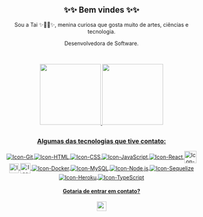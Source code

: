 <!--
**taicout6/taicout6** is a ✨ _special_ ✨ repository because its `README.md` (this file) appears on your GitHub profile.
-->

<div align="center">
  <h2>✨✨ Bem vindes ✨✨</h2>
  
  <p>Sou a Tai ✨🏳️‍⚧️✨, menina curiosa que gosta muito de artes, ciências e tecnologia.</p>
  
  Desenvolvedora de Software.

  ##
  <br>
  
  <a href="https://github.com/taicout6">
    <img height="160em" src="https://github-readme-stats.vercel.app/api?username=taicout6&show_icons=true&theme=github_dark&include_all_commits=true&count_private=true"/>
    <img height="160em" src="https://github-readme-stats.vercel.app/api/top-langs/?username=taicout6&layout=compact&langs_count=7&theme=github_dark"/>
</div>
  
  ##

<div align="center" style="display: inline_block">
  <h3>Algumas das tecnologias que tive contato:</h3>
    <img align="center" alt="Icon-Git" src="https://icongr.am/devicon/git-original.svg?size=27&color=currentColor">
    <img align="center" alt="Icon-HTML" src="https://icongr.am/devicon/html5-original.svg?size=27&color=currentColor">
    <img align="center" alt="Icon-CSS" src="https://icongr.am/devicon/css3-original.svg?size=27&color=currentColor">
    <img align="center" alt="Icon-JavaScript" src="https://icongr.am/devicon/javascript-original.svg?size=27&color=currentColor">
    <img align="center" alt="Icon-React" src="https://icongr.am/devicon/react-original.svg?size=27&color=currentColor">
    <img align="center" alt="Icon-Redux" height="32" src="https://redux.js.org/img/redux.svg">
    <img align="center" alt="Icon-Jest" height="25" src="https://user-images.githubusercontent.com/85764731/154803983-010a6f92-0d75-4351-a453-4ecdfa8d0da7.png">
    <img align="center" alt="Icon-Chai" height="27" src="https://www.chaijs.com/img/chai-logo-small.png">
    <img align="center" alt="Icon-Docker" src="https://icongr.am/devicon/docker-original.svg?size=27&color=currentColor">
    <img align="center" alt="Icon-MySQL" src="https://icongr.am/devicon/mysql-original.svg?size=27&color=currentColor">
    <img align="center" alt="Icon-Node.js" src="https://icongr.am/devicon/nodejs-original.svg?size=27&color=currentColor">
    <img align="center" alt="Icon-Sequelize" src="https://icongr.am/devicon/sequelize-original.svg?size=27&color=currentColor">
    <img align="center" alt="Icon-Heroku" src="https://icongr.am/devicon/heroku-original.svg?size=27&color=currentColor">
    <img align="center" alt="Icon-TypeScript" src="https://icongr.am/devicon/typescript-original.svg?size=27&color=currentColor">
  <h4>Gotaria de entrar em contato?</h4>

<!-- [LinkedIn](https://www.linkedin.com/in/taina-coutinho/) -->
  <a href="https://www.linkedin.com/in/taina-coutinho/"><img height="25" src="https://img.shields.io/badge/-LinkedIn-%230077B5?style=for-the-badge&logo=linkedin&logoColor=white" target="_blank"></a>
</div>


